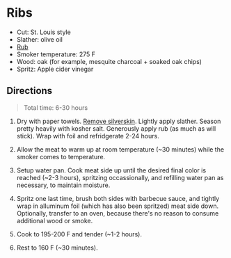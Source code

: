 Ribs
====

* Cut: St. Louis style
* Slather: olive oil
* [Rub](https://github.com/dolph/recipes/blob/master/barbecue/pork-rub.md)
* Smoker temperature: 275 F
* Wood: oak (for example, mesquite charcoal + soaked oak chips)
* Spritz: Apple cider vinegar

Directions
----------

> Total time: 6-30 hours

1. Dry with paper towels. [Remove silverskin](http://www.finecooking.com/article/how-to-remove-silverskin-from-ribs). Lightly apply slather. Season pretty heavily with kosher salt. Generously apply rub (as much as will stick). Wrap with foil and refridgerate 2-24 hours.

2. Allow the meat to warm up at room temperature (~30 minutes) while the smoker comes to temperature.

2. Setup water pan. Cook meat side up until the desired final color is reached (~2-3 hours), spritzing occassionally, and refilling water pan as necessary, to maintain moisture.

3. Spritz one last time, brush both sides with barbecue sauce, and tightly wrap in alluminum foil (which has also been spritzed) meat side down. Optionally, transfer to an oven, because there's no reason to consume additional wood or smoke.

4. Cook to 195-200 F and tender (~1-2 hours).

5. Rest to 160 F (~30 minutes).
